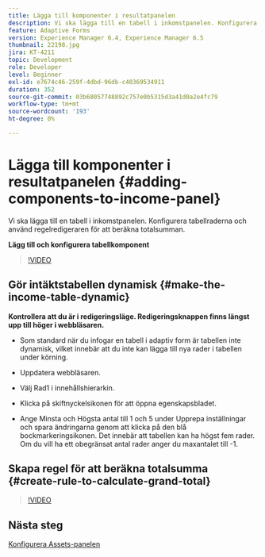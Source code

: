 ```yaml
---
title: Lägga till komponenter i resultatpanelen
description: Vi ska lägga till en tabell i inkomstpanelen. Konfigurera tabellraderna och använd regelredigeraren för att beräkna totalsumman.
feature: Adaptive Forms
version: Experience Manager 6.4, Experience Manager 6.5
thumbnail: 22198.jpg
jira: KT-4211
topic: Development
role: Developer
level: Beginner
exl-id: e7674c46-259f-4dbd-96db-c40369534911
duration: 352
source-git-commit: 03b68057748892c757e0b5315d3a41d0a2e4fc79
workflow-type: tm+mt
source-wordcount: '193'
ht-degree: 0%

---
```


# Lägga till komponenter i resultatpanelen {#adding-components-to-income-panel}

Vi ska lägga till en tabell i inkomstpanelen. Konfigurera tabellraderna och använd regelredigeraren för att beräkna totalsumman.

**Lägg till och konfigurera tabellkomponent**

>[!VIDEO](https://video.tv.adobe.com/v/22198?quality=12&learn=on)



## Gör intäktstabellen dynamisk {#make-the-income-table-dynamic}

**Kontrollera att du är i redigeringsläge. Redigeringsknappen finns längst upp till höger i webbläsaren.**

* Som standard när du infogar en tabell i adaptiv form är tabellen inte dynamisk, vilket innebär att du inte kan lägga till nya rader i tabellen under körning.

* Uppdatera webbläsaren.

* Välj Rad1 i innehållshierarkin.

* Klicka på skiftnyckelsikonen för att öppna egenskapsbladet.

* Ange Minsta och Högsta antal till 1 och 5 under Upprepa inställningar och spara ändringarna genom att klicka på den blå bockmarkeringsikonen. Det innebär att tabellen kan ha högst fem rader. Om du vill ha ett obegränsat antal rader anger du maxantalet till -1.

## Skapa regel för att beräkna totalsumma {#create-rule-to-calculate-grand-total}


>[!VIDEO](https://video.tv.adobe.com/v/22197?quality=12&learn=on)

## Nästa steg

[Konfigurera Assets-panelen](./configuring-assets-panel.md)
